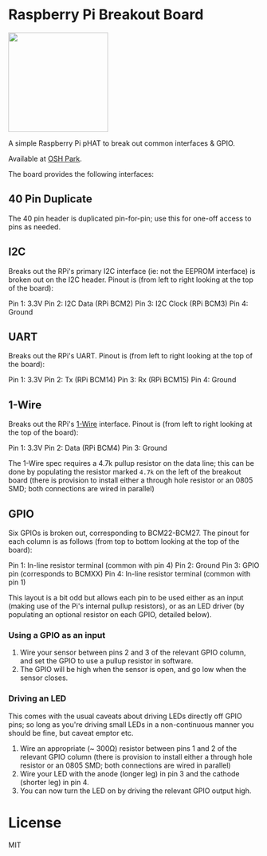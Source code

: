 # Raspberry Pi Breakout Board

<img src="https://644db4de3505c40a0444-327723bce298e3ff5813fb42baeefbaa.ssl.cf1.rackcdn.com/88508a9d1a76e131b58f18a55bb1c43b.png" width="200"/>

A simple Raspberry Pi pHAT to break out common interfaces & GPIO. 

Available at [OSH Park](https://oshpark.com/shared_projects/KOGrXhLh).

The board provides the following interfaces:

## 40 Pin Duplicate

The 40 pin header is duplicated pin-for-pin; use this for one-off access to pins as needed.

## I2C

Breaks out the RPi's primary I2C interface (ie: not the EEPROM interface) is broken out on the I2C header. Pinout is (from left to right looking at the top of the board): 

Pin 1: 3.3V
Pin 2: I2C Data (RPi BCM2)
Pin 3: I2C Clock (RPi BCM3)
Pin 4: Ground

## UART

Breaks out the RPi's UART. Pinout is (from left to right looking at the top of the board): 

Pin 1: 3.3V
Pin 2: Tx (RPi BCM14)
Pin 3: Rx (RPi BCM15)
Pin 4: Ground

## 1-Wire

Breaks out the RPi's [1-Wire](https://thepihut.com/blogs/raspberry-pi-tutorials/18095732-sensors-temperature-with-the-1-wire-interface-and-the-ds18b20) interface. Pinout is (from left to right looking at the top of the board): 

Pin 1: 3.3V
Pin 2: Data (RPi BCM4)
Pin 3: Ground

The 1-Wire spec requires a 4.7k pullup resistor on the data line; this can be done by populating the resistor marked `4.7k` on the left of the breakout board (there is provision to install either a through hole resistor or an 0805 SMD; both connections are wired in parallel)

## GPIO

Six GPIOs is broken out, corresponding to BCM22-BCM27. The pinout for each column is as follows (from top to bottom looking at the top of the board):

Pin 1: In-line resistor terminal (common with pin 4)
Pin 2: Ground
Pin 3: GPIO pin (corresponds to BCMXX)
Pin 4: In-line resistor terminal (common with pin 1)

This layout is a bit odd but allows each pin to be used either as an input (making use of the Pi's internal pullup resistors), or as an LED driver (by populating an optional resistor on each GPIO, detailed below).

### Using a GPIO as an input

1. Wire your sensor between pins 2 and 3 of the relevant GPIO column, and set the GPIO to use a pullup resistor in software. 
2. The GPIO will be high when the sensor is open, and go low when the sensor closes.

### Driving an LED

This comes with the usual caveats about driving LEDs directly off GPIO pins; so long as you're driving small LEDs in a non-continuous manner you should be fine, but caveat emptor etc.

1. Wire an appropriate (~ 300&ohm;) resistor between pins 1 and 2 of the relevant GPIO column (there is provision to install either a through hole resistor or an 0805 SMD; both connections are wired in parallel)
2. Wire your LED with the anode (longer leg) in pin 3 and the cathode (shorter leg) in pin 4. 
3. You can now turn the LED on by driving the relevant GPIO output high.

# License

MIT
